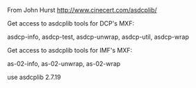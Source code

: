 From John Hurst http://www.cinecert.com/asdcplib/

Get access to asdcplib tools for DCP's MXF:

asdcp-info, asdcp-test, asdcp-unwrap,  asdcp-util, asdcp-wrap 

Get access to asdcplib tools for IMF's MXF: 

as-02-info, as-02-unwrap, as-02-wrap

use asdcplib 2.7.19